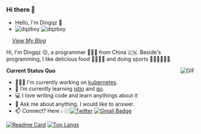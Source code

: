 ### Hi there 👋
- Hello, I'm Dingqz 👋
- ![dqzboy](https://komarev.com/ghpvc/?username=dqzboy)  ![dqzboy](https://visitor-badge.glitch.me/badge?page_id=dqzboy.profile)

&nbsp; &nbsp; *[View My Blog](https://www.dqzboy.com/)*
<br />

Hi, I'm Dingqz 😉, a programmer 👨🏻‍💻 from China 🇨🇳. Beside's programming, I like delicious food 🥗🥩🌮🍣 and doing sports 🏃⛹️‍♂️🏋🏼‍♂️.

  <img align="right" alt="GIF" src="https://user-images.githubusercontent.com/42825450/146666891-541adaf9-eda7-418c-a268-ede3ddbed41c.gif" />


**Current Status Quo**

- 👨🏻‍💻 I’m currently working on [kubernetes](https://github.com/kubernetes/kubernetes).
- 🌱 I’m currently learning [istio](https://github.com/istio/istio) and [go](https://github.com/golang/go).
- 💻 I love writing code and learn anythings about it
- 💬 Ask me about anything, I would like to answer.
- 📫 Connect? Here 👉🏼[![Twitter](https://img.shields.io/badge/-Twitter-222222?style=flat-square&logo=twitter&logoColor=white&link=https://twitter.com/EngincanVeske)](https://twitter.com/dqzboy/) 
[![Gmail Badge](https://img.shields.io/badge/-gmail-c14438?style=flat-square&logo=Gmail&logoColor=white&link=mailto:coolboydqz@gmail.com)](mailto:coolboydqz@gmail.com)

[![Readme Card](https://github-readme-stats.vercel.app/api?username=dqzboy&show_icons=true&title_color=ffffff&icon_color=bb2acf&text_color=daf7dc&bg_color=151515)](https://github.com/anuraghazra/github-readme-stats)
[![Top Langs](https://github-readme-stats.vercel.app/api/top-langs/?username=dqzboy&layout=compact&exclude_repo=dqzboy.github.io&title_color=ffffff&icon_color=bb2acf&text_color=daf7dc&bg_color=151515)](https://github.com/anuraghazra/github-readme-stats)
